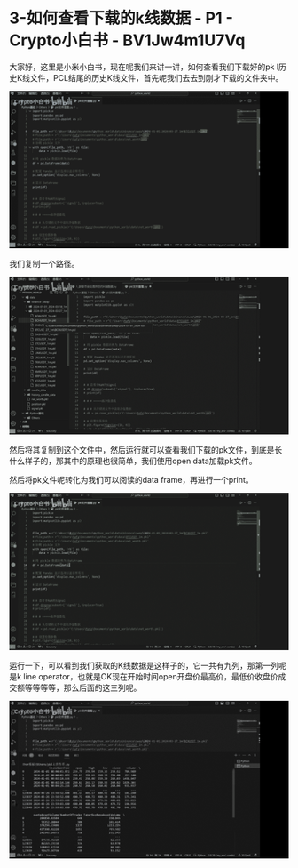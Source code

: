 # 3-如何查看下载的k线数据 - P1 - Crypto小白书 - BV1Jw4m1U7Vq

大家好，这里是小米小白书，现在呢我们来讲一讲，如何查看我们下载好的pk l历史K线文件，PCL结尾的历史K线文件，首先呢我们去去到刚才下载的文件夹中。



![](img/4d95d98cc5a0f57de681bce47e7bce32_1.png)

我们复制一个路径。

![](img/4d95d98cc5a0f57de681bce47e7bce32_3.png)

然后将其复制到这个文件中，然后运行就可以查看我们下载的pk文件，到底是长什么样子的，那其中的原理也很简单，我们使用open data加载pk文件。

然后将pk文件呢转化为我们可以阅读的data frame，再进行一个print。

![](img/4d95d98cc5a0f57de681bce47e7bce32_5.png)

运行一下，可以看到我们获取的K线数据是这样子的，它一共有九列，那第一列呢是k line operator，也就是OK现在开始时间open开盘价最高价，最低价收盘价成交额等等等等，那么后面的这三列呢。



![](img/4d95d98cc5a0f57de681bce47e7bce32_7.png)